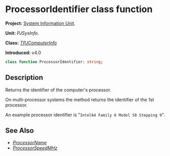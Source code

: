 # ProcessorIdentifier class function

**Project:** [System Information Unit](../API.md).

**Unit:** _PJSysInfo_.

**Class:** _[TPJComputerInfo](./TPJComputerInfo.md)_

**Introduced:** v4.0

```pascal
class function ProcessorIdentifier: string;
```

## Description

Returns the identifier of the computer's processor.

On multi-processor systems the method returns the identifier of the 1st processor.

An example processor identifier is "`Intel64 Family 6 Model 58 Stepping 9`".

## See Also

* _[ProcessorName](./TPJComputerInfo-ProcessorName.md)_
* _[ProcessorSpeedMHz](./TPJComputerInfo-ProcessorSpeedMHz.md)_ 
